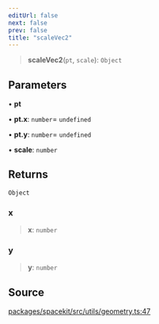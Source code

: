 ```yaml
---
editUrl: false
next: false
prev: false
title: "scaleVec2"
---
```


> **scaleVec2**(`pt`, `scale`): `Object`

## Parameters

• **pt**

• **pt\.x**: `number`= `undefined`

• **pt\.y**: `number`= `undefined`

• **scale**: `number`

## Returns

`Object`

### x

> **x**: `number`

### y

> **y**: `number`

## Source

[packages/spacekit/src/utils/geometry.ts:47](https://github.com/nodenogg-in/alpha-p2p/blob/bd4a66e/packages/spacekit/src/utils/geometry.ts#L47)
